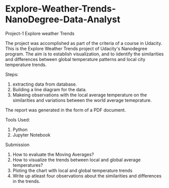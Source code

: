 # Explore-Weather-Trends-NanoDegree-Data-Analyst
Project-1 Explore weather Trends

The project was accomplished as part of the criteria of a course in Udacity. This is the Explore Weather Trends project of Udacity's Nanodegree program. The aim is to establish visualization, and to iidentify the similarities and differences between global temperature patterns and local city temperature trends.

Steps:

  1. extracting data from database.
  2. Building a line diagram for the data.
  3. Makeing observations with the local average temperature on the similarities and variations between the world average temeprature.

The report was generated in the form of a PDF document.

Tools Used:

  1. Python
  3. Jupyter Notebook

Submission

1. How to evaluate the Moving Averages?
2. How to visualize the trends between local and global average temperatures?
3. Ploting the chart with local and global temperature trends
4. Write up atleast four observations about the similarities and differences in the trends.
